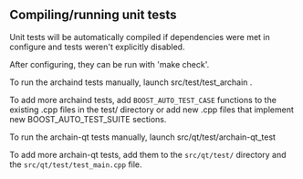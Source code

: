 Compiling/running unit tests
------------------------------------

Unit tests will be automatically compiled if dependencies were met in configure
and tests weren't explicitly disabled.

After configuring, they can be run with 'make check'.

To run the archaind tests manually, launch src/test/test_archain .

To add more archaind tests, add `BOOST_AUTO_TEST_CASE` functions to the existing
.cpp files in the test/ directory or add new .cpp files that
implement new BOOST_AUTO_TEST_SUITE sections.

To run the archain-qt tests manually, launch src/qt/test/archain-qt_test

To add more archain-qt tests, add them to the `src/qt/test/` directory and
the `src/qt/test/test_main.cpp` file.

